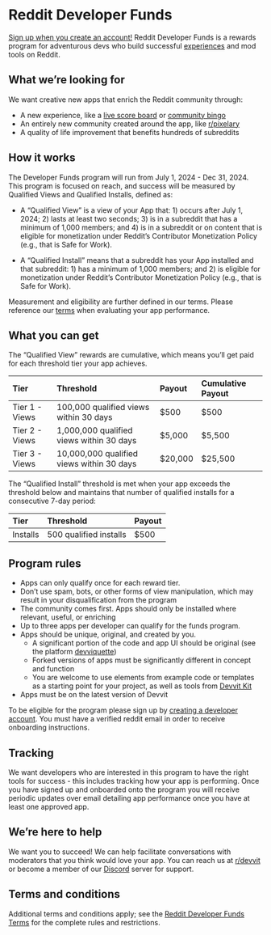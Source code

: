 # Reddit Developer Funds

[Sign up when you create an account!](https://developers.reddit.com/create-account) Reddit Developer Funds is a rewards program for adventurous devs who build successful [experiences](https://developers.reddit.com/docs/experiences) and mod tools on Reddit.

## What we’re looking for

We want creative new apps that enrich the Reddit community through:

- A new experience, like a [live score board](https://developers.reddit.com/docs/showcase/apps#live-scores) or [community bingo](https://developers.reddit.com/docs/showcase/apps#bingo)
- An entirely new community created around the app, like [r/pixelary](https://www.reddit.com/r/Pixelary/)
- A quality of life improvement that benefits hundreds of subreddits

## How it works

The Developer Funds program will run from July 1, 2024 - Dec 31, 2024. This program is focused on reach, and success will be measured by Qualified Views and Qualified Installs, defined as:

- A “Qualified View” is a view of your App that: 1) occurs after July 1, 2024; 2) lasts at least two seconds; 3) is in a subreddit that has a minimum of 1,000 members; and 4) is in a subreddit or on content that is eligible for monetization under Reddit’s Contributor Monetization Policy (e.g., that is Safe for Work).

- A “Qualified Install” means that a subreddit has your App installed and that subreddit: 1) has a minimum of 1,000 members; and 2) is eligible for monetization under Reddit’s Contributor Monetization Policy (e.g., that is Safe for Work).

Measurement and eligibility are further defined in our terms. Please reference our [terms](https://support.reddithelp.com/hc/en-us/articles/27958169342996) when evaluating your app performance.

## What you can get

The “Qualified View” rewards are cumulative, which means you’ll get paid for each threshold tier your app achieves.

| Tier           | Threshold                                 | Payout  | Cumulative Payout |
| :------------- | :---------------------------------------- | :------ | :---------------- |
| Tier 1 - Views | 100,000 qualified views within 30 days    | $500    | $500              |
| Tier 2 - Views | 1,000,000 qualified views within 30 days  | $5,000  | $5,500            |
| Tier 3 - Views | 10,000,000 qualified views within 30 days | $20,000 | $25,500           |

The “Qualified Install” threshold is met when your app exceeds the threshold below and maintains that number of qualified installs for a consecutive 7-day period:

| Tier     | Threshold              | Payout |
| :------- | :--------------------- | :----- |
| Installs | 500 qualified installs | $500   |

## Program rules

- Apps can only qualify once for each reward tier.
- Don’t use spam, bots, or other forms of view manipulation, which may result in your disqualification from the program
- The community comes first. Apps should only be installed where relevant, useful, or enriching
- Up to three apps per developer can qualify for the funds program.
- Apps should be unique, original, and created by you.
  - A significant portion of the code and app UI should be original (see the platform [devviquette](https://developers.reddit.com/docs/guidelines))
  - Forked versions of apps must be significantly different in concept and function
  - You are welcome to use elements from example code or templates as a starting point for your project, as well as tools from [Devvit Kit](https://github.com/reddit/devvit-kit)
- Apps must be on the latest version of Devvit

To be eligible for the program please sign up by [creating a developer account](https://developers.reddit.com/create-account). You must have a verified reddit email in order to receive onboarding instructions.

## Tracking

We want developers who are interested in this program to have the right tools for success - this includes tracking how your app is performing. Once you have signed up and onboarded onto the program you will receive periodic updates over email detailing app performance once you have at least one approved app.

## We’re here to help

We want you to succeed! We can help facilitate conversations with moderators that you think would love your app. You can reach us at [r/devvit](https://www.reddit.com/r/devvit/) or become a member of our [Discord](https://discord.gg/Cd43ExtEFS) server for support.

## Terms and conditions

Additional terms and conditions apply; see the [Reddit Developer Funds Terms](https://support.reddithelp.com/hc/en-us/articles/27958169342996) for the complete rules and restrictions.
